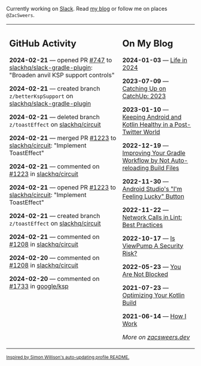 Currently working on [Slack](https://slack.com/). Read [my blog](https://zacsweers.dev/) or follow me on places `@ZacSweers`.

<table><tr><td valign="top" width="60%">

## GitHub Activity
<!-- githubActivity starts -->
**2024-02-21** — opened PR [#747](https://github.com/slackhq/slack-gradle-plugin/pull/747) to [slackhq/slack-gradle-plugin](https://github.com/slackhq/slack-gradle-plugin): "Broaden anvil KSP support controls"

**2024-02-21** — created branch `z/betterKspSupport` on [slackhq/slack-gradle-plugin](https://github.com/slackhq/slack-gradle-plugin)

**2024-02-21** — deleted branch `z/toastEffect` on [slackhq/circuit](https://github.com/slackhq/circuit)

**2024-02-21** — merged PR [#1223](https://github.com/slackhq/circuit/pull/1223) to [slackhq/circuit](https://github.com/slackhq/circuit): "Implement ToastEffect"

**2024-02-21** — commented on [#1223](https://github.com/slackhq/circuit/pull/1223#issuecomment-1957414060) in [slackhq/circuit](https://github.com/slackhq/circuit)

**2024-02-21** — opened PR [#1223](https://github.com/slackhq/circuit/pull/1223) to [slackhq/circuit](https://github.com/slackhq/circuit): "Implement ToastEffect"

**2024-02-21** — created branch `z/toastEffect` on [slackhq/circuit](https://github.com/slackhq/circuit)

**2024-02-21** — commented on [#1208](https://github.com/slackhq/circuit/issues/1208#issuecomment-1956744549) in [slackhq/circuit](https://github.com/slackhq/circuit)

**2024-02-20** — commented on [#1208](https://github.com/slackhq/circuit/issues/1208#issuecomment-1955845829) in [slackhq/circuit](https://github.com/slackhq/circuit)

**2024-02-20** — commented on [#1733](https://github.com/google/ksp/issues/1733#issuecomment-1955842492) in [google/ksp](https://github.com/google/ksp)
<!-- githubActivity ends -->
</td><td valign="top" width="40%">

## On My Blog
<!-- blog starts -->
**2024-01-03** — [Life in 2024](https://www.zacsweers.dev/life-in-2024/)

**2023-07-09** — [Catching Up on CatchUp: 2023](https://www.zacsweers.dev/catching-up-on-catchup-2023/)

**2023-01-10** — [Keeping Android and Kotlin Healthy in a Post-Twitter World](https://www.zacsweers.dev/keeping-android-healthy/)

**2022-12-19** — [Improving Your Gradle Workflow by Not Auto-reloading Build Files](https://www.zacsweers.dev/improving-your-workflow-by-not-auto-reloading-build-files/)

**2022-11-30** — [Android Studio's "I'm Feeling Lucky" Button](https://www.zacsweers.dev/android-studios-im-feeling-lucky-button/)

**2022-11-22** — [Network Calls in Lint: Best Practices](https://www.zacsweers.dev/network-calls-in-lint-best-practices/)

**2022-10-17** — [Is ViewPump A Security Risk?](https://www.zacsweers.dev/is-viewpump-a-security-risk/)

**2022-05-23** — [You Are Not Blocked](https://www.zacsweers.dev/you-are-not-blocked/)

**2021-07-23** — [Optimizing Your Kotlin Build](https://www.zacsweers.dev/optimizing-your-kotlin-build/)

**2021-06-14** — [How I Work](https://www.zacsweers.dev/how-i-work/)
<!-- blog ends -->
_More on [zacsweers.dev](https://zacsweers.dev/)_
</td></tr></table>

<sub><a href="https://simonwillison.net/2020/Jul/10/self-updating-profile-readme/">Inspired by Simon Willison's auto-updating profile README.</a></sub>